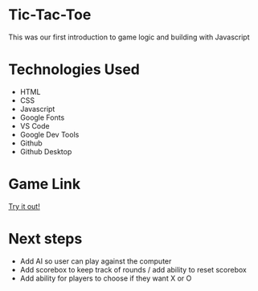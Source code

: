# Tic-Tac-Toe

This was our first introduction to game logic and building with Javascript


# Technologies Used

- HTML
- CSS
- Javascript
- Google Fonts
- VS Code
- Google Dev Tools
- Github
- Github Desktop


# Game Link

[Try it out!](jpaige343-tic-tac-toe.surge.sh)


# Next steps

- Add AI so user can play against the computer
- Add scorebox to keep track of rounds / add ability to reset scorebox
- Add ability for players to choose if they want X or O
